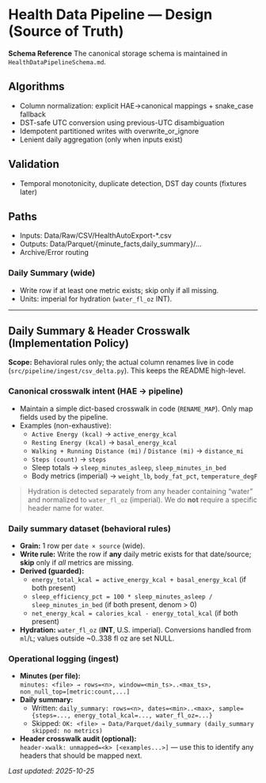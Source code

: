 # Health Data Pipeline — Design (Source of Truth)

**Schema Reference**
The canonical storage schema is maintained in `HealthDataPipelineSchema.md`.

## Algorithms
- Column normalization: explicit HAE→canonical mappings + snake_case fallback
- DST-safe UTC conversion using previous-UTC disambiguation
- Idempotent partitioned writes with overwrite_or_ignore
- Lenient daily aggregation (only when inputs exist)

## Validation
- Temporal monotonicity, duplicate detection, DST day counts (fixtures later)

## Paths
- Inputs: Data/Raw/CSV/HealthAutoExport-*.csv
- Outputs: Data/Parquet/{minute_facts,daily_summary}/...
- Archive/Error routing


### Daily Summary (wide)
- Write row if at least one metric exists; skip only if all missing.
- Units: imperial for hydration (`water_fl_oz` INT).

---

## Daily Summary & Header Crosswalk (Implementation Policy)

**Scope:** Behavioral rules only; the actual column renames live in code (`src/pipeline/ingest/csv_delta.py`). This keeps the README high-level.

### Canonical crosswalk intent (HAE → pipeline)
- Maintain a simple dict-based crosswalk in code (`RENAME_MAP`). Only map fields used by the pipeline.
- Examples (non-exhaustive):  
  - `Active Energy (kcal)` → `active_energy_kcal`  
  - `Resting Energy (kcal)` → `basal_energy_kcal`  
  - `Walking + Running Distance (mi)` / `Distance (mi)` → `distance_mi`  
  - `Steps (count)` → `steps`  
  - Sleep totals → `sleep_minutes_asleep`, `sleep_minutes_in_bed`  
  - Body metrics (imperial) → `weight_lb`, `body_fat_pct`, `temperature_degF`

> Hydration is detected separately from any header containing “water” and normalized to `water_fl_oz` (imperial). We do **not** require a specific header name for water.

### Daily summary dataset (behavioral rules)
- **Grain:** 1 row per `date × source` (wide).
- **Write rule:** Write the row if **any** daily metric exists for that date/source; **skip** only if *all* metrics are missing.
- **Derived (guarded):**
  - `energy_total_kcal = active_energy_kcal + basal_energy_kcal` (if both present)
  - `sleep_efficiency_pct = 100 * sleep_minutes_asleep / sleep_minutes_in_bed` (if both present, denom > 0)
  - `net_energy_kcal = calories_kcal - energy_total_kcal` (if both present)
- **Hydration:** `water_fl_oz` (**INT**, U.S. imperial). Conversions handled from `ml`/`L`; values outside ~0..338 fl oz are set NULL.

### Operational logging (ingest)
- **Minutes (per file):**  
  `minutes: <file> → rows=<n>, window=<min_ts>..<max_ts>, non_null_top=[metric:count,...]`
- **Daily summary:**  
  - Written: `daily_summary: rows=<n>, dates=<min>..<max>, sample={steps=..., energy_total_kcal=..., water_fl_oz=...}`  
  - Skipped: `OK: <file> → Data/Parquet/daily_summary (daily_summary skipped: no metrics)`
- **Header crosswalk audit (optional):**  
  `header-xwalk: unmapped=<k> [<examples...>]` — use this to identify any headers that should be mapped next.

_Last updated: 2025-10-25_
